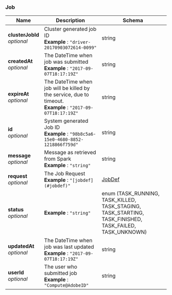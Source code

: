 
<a name="job"></a>
### Job

|Name|Description|Schema|
|---|---|---|
|**clusterJobId**  <br>*optional*|Cluster generated job ID  <br>**Example** : `"driver-20170903072614-0099"`|string|
|**createdAt**  <br>*optional*|The DateTime when job was submitted  <br>**Example** : `"2017-09-07T18:17:19Z"`|string|
|**expireAt**  <br>*optional*|The DateTime when job will be killed by the service, due to timeout.  <br>**Example** : `"2017-09-07T18:17:19Z"`|string|
|**id**  <br>*optional*|System generated Job ID  <br>**Example** : `"98b8c5a6-15e0-4680-8852-1218866f759d"`|string|
|**message**  <br>*optional*|Message as retrieved from Spark  <br>**Example** : `"string"`|string|
|**request**  <br>*optional*|The Job Request  <br>**Example** : `"[jobdef](#jobdef)"`|[JobDef](JobDef.md#jobdef)|
|**status**  <br>*optional*|**Example** : `"string"`|enum (TASK_RUNNING, TASK_KILLED, TASK_STAGING, TASK_STARTING, TASK_FINISHED, TASK_FAILED, TASK_UNKNOWN)|
|**updatedAt**  <br>*optional*|The DateTime when job was last updated  <br>**Example** : `"2017-09-07T18:17:19Z"`|string|
|**userId**  <br>*optional*|The user who submitted job  <br>**Example** : `"Compute@AdobeID"`|string|



